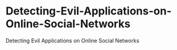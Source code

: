 # Detecting-Evil-Applications-on-Online-Social-Networks
Detecting Evil Applications on Online Social Networks
